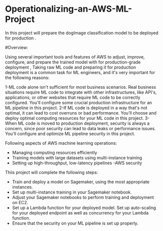 # Operationalizing-an-AWS-ML-Project
In this project will prepare the dogImage classification model to be deployed for production .

#Overview:

Using several important tools and features of AWS to adjust, improve, configure, and prepare the trained model with for production-grade deployment ,
Taking raw ML code and preparing it for production deployment is a common task for ML engineers, and it's very important for the following reasons:

1-ML code alone isn't sufficient for most business scenarios. Real business situations require ML code to integrate with other infrastructures, like API's, applications, or other websites that require ML code to be correctly configured. You'll configure some crucial production infrastructure for an ML pipeline in this project.
2-If ML code is deployed in a way that's not optimal, it can lead to cost overruns or bad performance. You'll choose and deploy optimal computing resources for your ML code in this project.
3-When ML code is moved to production deployment, security is always a concern, since poor security can lead to data leaks or performance issues. You'll configure and optimize ML pipeline security in this project.


Following aspects of AWS machine learning operations:

- Managing computing resources efficiently
- Training models with large datasets using multi-instance training
- Setting up high-throughput, low-latency pipelines
 -AWS security
 
Thiis project will complete the following steps:

- Train and deploy a model on Sagemaker, using the most appropriate instances.
- Set up multi-instance training in your Sagemaker notebook.
- Adjust your Sagemaker notebooks to perform training and deployment on EC2.
- Set up a Lambda function for your deployed model. Set up auto-scaling for your deployed endpoint as well as concurrency for your Lambda function.
- Ensure that the security on your ML pipeline is set up properly.
